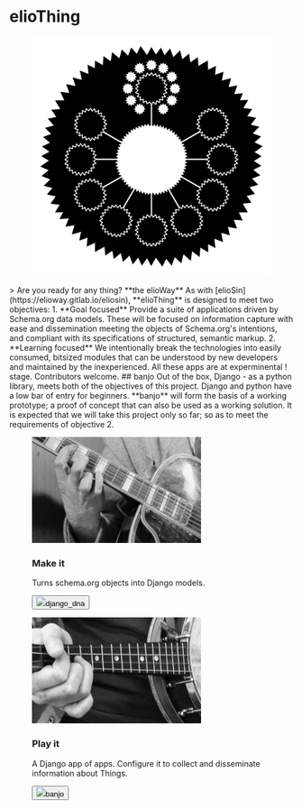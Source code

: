 # elioThing
<figure>
  <img src="tile.png" alt="">
</figure>
> Are you ready for any thing? **the elioWay**
As with [elioSin](https://elioway.gitlab.io/eliosin), **elioThing** is designed to meet two objectives:
1. **Goal focused** Provide a suite of applications driven by Schema.org data models. These will be focused on information capture with ease and dissemination meeting the objects of Schema.org's intentions, and compliant with its specifications of structured, semantic markup.
2. **Learning focused** We intentionally break the technologies into easily consumed, bitsized modules that can be understood by new developers and maintained by the inexperienced.
All these apps are at experminental ! stage. Contributors welcome.
## banjo
Out of the box, Django - as a python library, meets both of the objectives of this project. Django and python have a low bar of entry for beginners. **banjo** will form the basis of a working prototype; a proof of concept that can also be used as a working solution. It is expected that we will take this project only so far; so as to meet the requirements of objective 2.
<section>
  <figure>
  <img src="img/django_dna.png">
  <h3>Make it</h3>
  <p>Turns schema.org objects into Django models.</p>
  <p><a href="django_dna/index.html"><button><img src="django_dna/apple-touch-icon.png">django_dna</button></a></p>
</figure>
  <figure>
  <img src="img/banjo.png">
  <h3>Play it</h3>
  <p>A Django app of apps. Configure it to collect and disseminate information about Things.</p>
  <p><a href="banjo/index.html"><button><img src="banjo/apple-touch-icon.png">banjo</button></a></p>
</figure>
</section>
